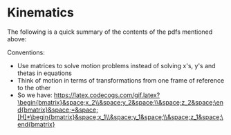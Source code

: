 # Kinematics

The following is a quick summary of the contents of the pdfs mentioned above:

Conventions:
- Use matrices to solve motion problems instead of solving x's, y's and thetas in equations
- Think of motion in terms of transformations from one frame of reference to the other
- So we have:
https://latex.codecogs.com/gif.latex?\begin{bmatrix}&space;x_2\\&space;y_2&space;\\&space;z_2&space;\end{bmatrix}&space;=&space;[H]*\begin{bmatrix}&space;x_1\\&space;y_1&space;\\&space;z_1&space;\end{bmatrix}


